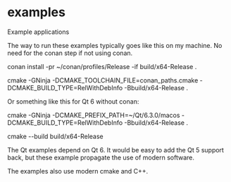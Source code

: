 # examples
Example applications

The way to run these examples typically goes like this on my machine. No need
for the conan step if not using conan.

conan install -pr ~/conan/profiles/Release -if build/x64-Release .

cmake -GNinja -DCMAKE_TOOLCHAIN_FILE=conan_paths.cmake -DCMAKE_BUILD_TYPE=RelWithDebInfo -Bbuild/x64-Release .

Or something like this for Qt 6 without conan:

cmake -GNinja -DCMAKE_PREFIX_PATH=~/Qt/6.3.0/macos -DCMAKE_BUILD_TYPE=RelWithDebInfo -Bbuild/x64-Release . 

cmake --build build/x64-Release

The Qt examples depend on Qt 6. It would be easy to add the Qt 5 support back,
but these example propagate the use of modern software.

The examples also use modern cmake and C++.
